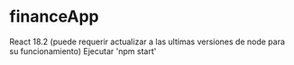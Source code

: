 # financeApp
React 18.2 (puede requerir actualizar a las ultimas versiones de node para su funcionamiento)
Ejecutar 'npm start'
